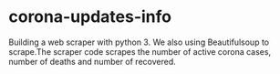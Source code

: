 # corona-updates-info
Building a web scraper with python 3. We also using Beautifulsoup to scrape.The scraper code scrapes the number of active corona cases, number of deaths and number of recovered.
